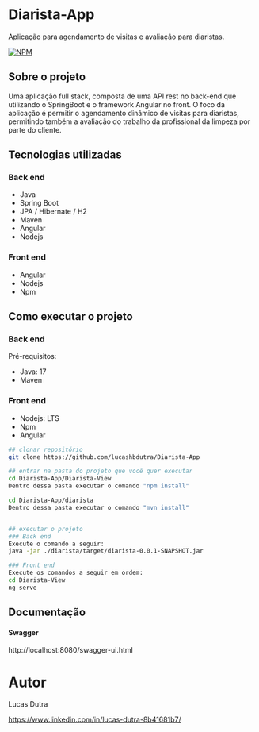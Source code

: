 # Diarista-App

Aplicação para agendamento de visitas e avaliação para diaristas.

[![NPM](https://img.shields.io/npm/l/react)](https://github.com/lucashbdutra/Diarista-App/blob/main/LICENSE) 

## Sobre o projeto

Uma aplicação full stack, composta de uma API rest no back-end que utilizando o SpringBoot e o framework Angular no front. O foco da aplicação é permitir o agendamento dinâmico de visitas para diaristas, permitindo também a avaliação do trabalho da profissional da limpeza por parte do cliente.

## Tecnologias utilizadas
### Back end
- Java
- Spring Boot
- JPA / Hibernate / H2
- Maven
- Angular
- Nodejs

### Front end
- Angular
- Nodejs
- Npm


## Como executar o projeto

### Back end
Pré-requisitos: 
- Java: 17
- Maven

### Front end
- Nodejs: LTS
- Npm
- Angular

```bash
## clonar repositório
git clone https://github.com/lucashbdutra/Diarista-App

## entrar na pasta do projeto que você quer executar
cd Diarista-App/Diarista-View
Dentro dessa pasta executar o comando "npm install"

cd Diarista-App/diarista
Dentro dessa pasta executar o comando "mvn install"


## executar o projeto
### Back end
Execute o comando a seguir:
java -jar ./diarista/target/diarista-0.0.1-SNAPSHOT.jar

### Front end
Execute os comandos a seguir em ordem:
cd Diarista-View
ng serve
```


## Documentação
#### Swagger
http://localhost:8080/swagger-ui.html

# Autor

Lucas Dutra

https://www.linkedin.com/in/lucas-dutra-8b41681b7/
